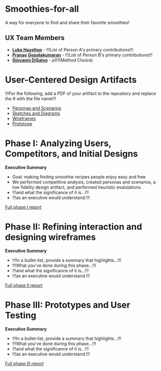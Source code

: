 # Smoothies-for-all

A way for everyone to find and share their favorite smoothies!

## UX Team Members

* **[Luke Hazelton](https://github.com/ChicoState/ux-personal-portfolio-lukehaz/)** - !!!List of Person A's primary contributions!!!
* **[Pranav Gopalakumaran](https://github.com/PranavGopalak/ux-personal-portfolio-pranav)** - !!!List of Person B's primary contributions!!!
* **[Giovanni DiSalvo](https://github.com/ChicoState/ux-personal-portfolio-gdisalvo30)** - p01(Method Choice)

# User-Centered Design Artifacts
 
!!!For the following, add a PDF of your artifact to the repository and replace the # with the file name!!!

* [Personas and Scenarios](personas/)
* [Sketches and Diagrams](sketches/)
* [Wireframes](wireframes/)
* [Prototype](#)

# Phase I: Analyzing Users, Competitors, and Initial Designs

**Executive Summary**

* Goal: making finding smoothie recipes people enjoy easy and free
* We performed competitive analysis, created personas and scenarios, a low fidelity design artifact, and performed heuristic evalulations.
* !!!and what the significance of it is...!!!
* !!!as an executive would understand.!!!

[Full phase I report](phaseI/)

# Phase II: Refining interaction and designing wireframes

**Executive Summary**

* !!!In a bullet-list, provide a summary that highlights...!!!
* !!!What you've done during this phase...!!!
* !!!and what the significance of it is...!!!
* !!!as an executive would understand.!!!

[Full phase II report](phaseII/)

# Phase III: Prototypes and User Testing

**Executive Summary**

* !!!In a bullet-list, provide a summary that highlights...!!!
* !!!What you've done during this phase...!!!
* !!!and what the significance of it is...!!!
* !!!as an executive would understand.!!!

[Full phase III report](phaseIII/)
